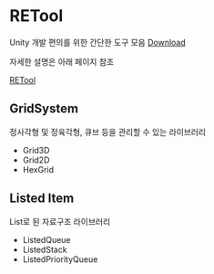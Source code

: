 # RETool
Unity 개발 편의를 위한 간단한 도구 모음
[Download](https://github.com/InfDev00/RETool/releases/download/1.1.0/RETool.dll)

자세한 설명은 아래 페이지 참조

[RETool](https://www.notion.so/RETool-c8efc8e96d8f4c8bbbe2eb63b2545cc6)


## GridSystem 
정사각형 및 정육각형, 큐브 등을 관리할 수 있는 라이브러리

- Grid3D
- Grid2D
- HexGrid

## Listed Item
List로 된 자료구조 라이브러리

- ListedQueue
- ListedStack
- ListedPriorityQueue
